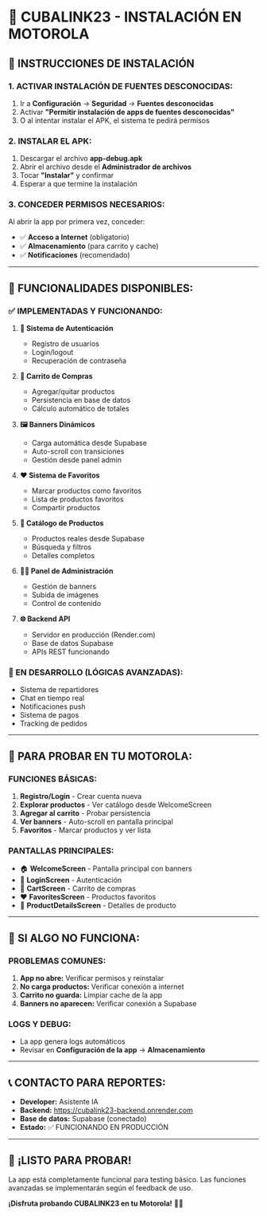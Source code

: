 # 📱 CUBALINK23 - INSTALACIÓN EN MOTOROLA

## 🚀 **INSTRUCCIONES DE INSTALACIÓN**

### **1. ACTIVAR INSTALACIÓN DE FUENTES DESCONOCIDAS:**
1. Ir a **Configuración** → **Seguridad** → **Fuentes desconocidas**
2. Activar **"Permitir instalación de apps de fuentes desconocidas"**
3. O al intentar instalar el APK, el sistema te pedirá permisos

### **2. INSTALAR EL APK:**
1. Descargar el archivo **app-debug.apk** 
2. Abrir el archivo desde el **Administrador de archivos**
3. Tocar **"Instalar"** y confirmar
4. Esperar a que termine la instalación

### **3. CONCEDER PERMISOS NECESARIOS:**
Al abrir la app por primera vez, conceder:
- ✅ **Acceso a Internet** (obligatorio)
- ✅ **Almacenamiento** (para carrito y cache)
- ✅ **Notificaciones** (recomendado)

---

## 🔧 **FUNCIONALIDADES DISPONIBLES:**

### **✅ IMPLEMENTADAS Y FUNCIONANDO:**
1. **🔐 Sistema de Autenticación**
   - Registro de usuarios
   - Login/logout
   - Recuperación de contraseña

2. **🛒 Carrito de Compras**
   - Agregar/quitar productos
   - Persistencia en base de datos
   - Cálculo automático de totales

3. **🖼️ Banners Dinámicos**
   - Carga automática desde Supabase
   - Auto-scroll con transiciones
   - Gestión desde panel admin

4. **❤️ Sistema de Favoritos**
   - Marcar productos como favoritos
   - Lista de productos favoritos
   - Compartir productos

5. **📱 Catálogo de Productos**
   - Productos reales desde Supabase
   - Búsqueda y filtros
   - Detalles completos

6. **👨‍💼 Panel de Administración**
   - Gestión de banners
   - Subida de imágenes
   - Control de contenido

7. **🌐 Backend API**
   - Servidor en producción (Render.com)
   - Base de datos Supabase
   - APIs REST funcionando

### **🔄 EN DESARROLLO (LÓGICAS AVANZADAS):**
- Sistema de repartidores
- Chat en tiempo real
- Notificaciones push
- Sistema de pagos
- Tracking de pedidos

---

## 🎯 **PARA PROBAR EN TU MOTOROLA:**

### **FUNCIONES BÁSICAS:**
1. **Registro/Login** - Crear cuenta nueva
2. **Explorar productos** - Ver catálogo desde WelcomeScreen
3. **Agregar al carrito** - Probar persistencia
4. **Ver banners** - Auto-scroll en pantalla principal
5. **Favoritos** - Marcar productos y ver lista

### **PANTALLAS PRINCIPALES:**
- 🏠 **WelcomeScreen** - Pantalla principal con banners
- 🔐 **LoginScreen** - Autenticación
- 🛒 **CartScreen** - Carrito de compras
- ❤️ **FavoritesScreen** - Productos favoritos
- 📱 **ProductDetailsScreen** - Detalles de producto

---

## 🐛 **SI ALGO NO FUNCIONA:**

### **PROBLEMAS COMUNES:**
1. **App no abre:** Verificar permisos y reinstalar
2. **No carga productos:** Verificar conexión a internet
3. **Carrito no guarda:** Limpiar cache de la app
4. **Banners no aparecen:** Verificar conexión a Supabase

### **LOGS Y DEBUG:**
- La app genera logs automáticos
- Revisar en **Configuración de la app** → **Almacenamiento**

---

## 📞 **CONTACTO PARA REPORTES:**
- **Developer:** Asistente IA
- **Backend:** https://cubalink23-backend.onrender.com
- **Base de datos:** Supabase (conectado)
- **Estado:** ✅ FUNCIONANDO EN PRODUCCIÓN

---

## 🎉 **¡LISTO PARA PROBAR!**
La app está completamente funcional para testing básico. 
Las funciones avanzadas se implementarán según el feedback de uso.

**¡Disfruta probando CUBALINK23 en tu Motorola!** 📱✨
